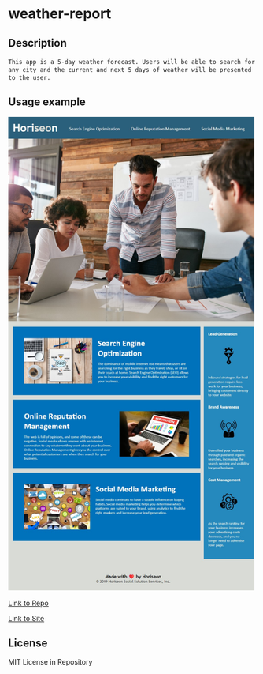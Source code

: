 # weather-report

## Description 
    This app is a 5-day weather forecast. Users will be able to search for any city and the current and next 5 days of weather will be presented to the user. 


## Usage example

<img src="https://github.com/Lalu423/refactoring-project/blob/main/assets/images/horiseon_refactor_sample.jpg" width="500"/>

[Link to Repo](https://github.com/Lalu423/refactoring-project)

[Link to Site](https://lalu423.github.io/refactoring-project/)

## License

MIT License in Repository